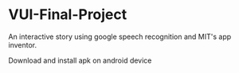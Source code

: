 # VUI-Final-Project
An interactive story using google speech recognition and MIT's app inventor.

Download and install apk on android device

